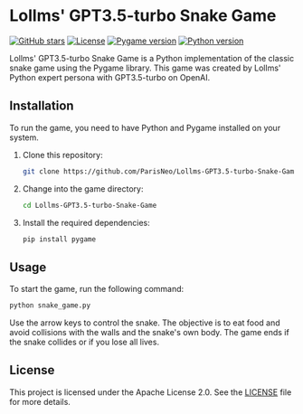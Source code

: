 # Lollms' GPT3.5-turbo Snake Game
[![GitHub stars](https://img.shields.io/github/stars/ParisNeo/Lollms-GPT3.5-turbo-Snake-Game.svg)](https://github.com/ParisNeo/Lollms-GPT3.5-turbo-Snake-Game/stargazers)
[![License](https://img.shields.io/badge/License-Apache%202.0-blue.svg)](https://github.com/ParisNeo/Lollms-GPT3.5-turbo-Snake-Game/blob/main/LICENSE)
[![Pygame version](https://img.shields.io/badge/Pygame-2.0.1-blue.svg)](https://pypi.org/project/pygame/2.0.1/)
[![Python version](https://img.shields.io/badge/Python-3.9-blue.svg)](https://www.python.org/downloads/release/python-390/)

Lollms' GPT3.5-turbo Snake Game is a Python implementation of the classic snake game using the Pygame library. This game was created by Lollms' Python expert persona with GPT3.5-turbo on OpenAI.

## Installation
To run the game, you need to have Python and Pygame installed on your system.

1. Clone this repository:
   ```bash
   git clone https://github.com/ParisNeo/Lollms-GPT3.5-turbo-Snake-Game.git
   ```

2. Change into the game directory:
   ```bash
   cd Lollms-GPT3.5-turbo-Snake-Game
   ```

3. Install the required dependencies:
   ```bash
   pip install pygame
   ```

## Usage
To start the game, run the following command:
```bash
python snake_game.py
```

Use the arrow keys to control the snake. The objective is to eat food and avoid collisions with the walls and the snake's own body. The game ends if the snake collides or if you lose all lives.

## License
This project is licensed under the Apache License 2.0. See the [LICENSE](https://github.com/ParisNeo/Lollms-GPT3.5-turbo-Snake-Game/blob/main/LICENSE) file for more details.

